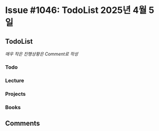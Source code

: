 # Issue #1046: TodoList 2025년 4월 5일

## TodoList

*매우 작은 진행상황은 Comment로 작성*

### Todo  

### Lecture

### Projects

### Books


## Comments

